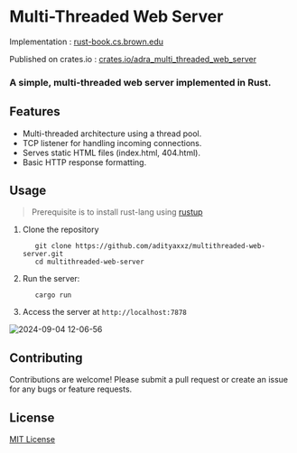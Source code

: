 # Multi-Threaded Web Server

Implementation : [rust-book.cs.brown.edu](https://rust-book.cs.brown.edu/ch20-00-final-project-a-web-server.html)

Published on crates.io : [crates.io/adra_multi_threaded_web_server](https://crates.io/crates/adra_multi_threaded_web_server)

### A simple, multi-threaded web server implemented in Rust.

## Features

- Multi-threaded architecture using a thread pool.
- TCP listener for handling incoming connections.
- Serves static HTML files (index.html, 404.html).
- Basic HTTP response formatting.

## Usage 

 > Prerequisite is to install rust-lang using [rustup](https://www.rust-lang.org/tools/install)

1. Clone the repository 
   ```
      git clone https://github.com/adityaxxz/multithreaded-web-server.git
      cd multithreaded-web-server
   ```
2. Run the server:
   ```
      cargo run
   ```
5. Access the server at `http://localhost:7878`


![2024-09-04 12-06-56](https://github.com/user-attachments/assets/35a96cc5-cc69-4241-a578-2dec8d603830)




<!--
## Implementation Details

### Thread Pool

- Manages a fixed number of worker threads
- Distributes incoming requests across available threads

### TCP Listener

- Listens for incoming connections on port 7878
- Passes connections to the thread pool for processing

### Request Handling

- Parses incoming HTTP requests
- Serves `index.html` for root path ("/")
- Returns `404.html` for unrecognized paths


### Response Format

- HTTP-Version Status-Code Reason-Phrase CRLF  //example: HTTP/1.1 200 OK\r\n\r\n
- headers CRLF
- message-body

### Sleep Simulation

- Simulates a slow request by sleeping for 5 seconds when accessing "/sleep"

### Graceful Shutdown

- Implements the `Drop` trait for `ThreadPool`
- Sends termination messages to all workers
- Waits for workers to finish their current tasks before shutting down

## Performance Considerations

- Fixed thread pool size to prevent resource exhaustion
- Efficient handling of concurrent requests
- Potential for future improvements (e.g., connection pooling, caching)

### Response Format

- HTTP-Version Status-Code Reason-Phrase CRLF  //example: HTTP/1.1 200 OK\r\n\r\n
- headers CRLF
- message-body


## Files

- `src/main.rs`: Main server logic
- `src/lib.rs`: Thread pool implementation
- `index.html`: Home page
- `404.html`: Not Found page
-->
## Contributing

Contributions are welcome! Please submit a pull request or create an issue for any bugs or feature requests.

## License 

[MIT License](LICENSE)
